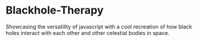 # Blackhole-Therapy
Showcasing the versatility of javascript with a cool recreation of how black holes interact with each other and other celestial bodies in space.
